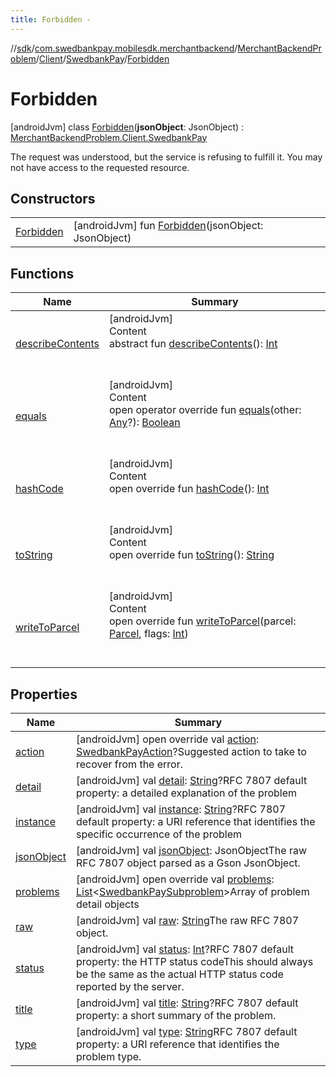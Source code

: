 ```yaml
---
title: Forbidden -
---
```

//[sdk](../../../../../../index)/[com.swedbankpay.mobilesdk.merchantbackend](../../../../index)/[MerchantBackendProblem](../../../index)/[Client](../../index)/[SwedbankPay](../index)/[Forbidden](index)



# Forbidden  
 [androidJvm] class [Forbidden](index)(**jsonObject**: JsonObject) : [MerchantBackendProblem.Client.SwedbankPay](../index)

The request was understood, but the service is refusing to fulfill it. You may not have access to the requested resource.

   


## Constructors  
  
| | |
|---|---|
| <a name="com.swedbankpay.mobilesdk.merchantbackend/MerchantBackendProblem.Client.SwedbankPay.Forbidden/Forbidden/#com.google.gson.JsonObject/PointingToDeclaration/"></a>[Forbidden](-forbidden)| <a name="com.swedbankpay.mobilesdk.merchantbackend/MerchantBackendProblem.Client.SwedbankPay.Forbidden/Forbidden/#com.google.gson.JsonObject/PointingToDeclaration/"></a> [androidJvm] fun [Forbidden](-forbidden)(jsonObject: JsonObject)   <br>|


## Functions  
  
|  Name |  Summary | 
|---|---|
| <a name="android.os/Parcelable/describeContents/#/PointingToDeclaration/"></a>[describeContents](../../../-server/-unknown/index.md#-1578325224%2FFunctions%2F-1404661416)| <a name="android.os/Parcelable/describeContents/#/PointingToDeclaration/"></a>[androidJvm]  <br>Content  <br>abstract fun [describeContents](../../../-server/-unknown/index.md#-1578325224%2FFunctions%2F-1404661416)(): [Int](https://kotlinlang.org/api/latest/jvm/stdlib/kotlin/-int/index.html)  <br><br><br>|
| <a name="com.swedbankpay.mobilesdk/Problem/equals/#kotlin.Any?/PointingToDeclaration/"></a>[equals](../../../../../com.swedbankpay.mobilesdk/-problem/equals)| <a name="com.swedbankpay.mobilesdk/Problem/equals/#kotlin.Any?/PointingToDeclaration/"></a>[androidJvm]  <br>Content  <br>open operator override fun [equals](../../../../../com.swedbankpay.mobilesdk/-problem/equals)(other: [Any](https://kotlinlang.org/api/latest/jvm/stdlib/kotlin/-any/index.html)?): [Boolean](https://kotlinlang.org/api/latest/jvm/stdlib/kotlin/-boolean/index.html)  <br><br><br>|
| <a name="com.swedbankpay.mobilesdk/Problem/hashCode/#/PointingToDeclaration/"></a>[hashCode](../../../../../com.swedbankpay.mobilesdk/-problem/hash-code)| <a name="com.swedbankpay.mobilesdk/Problem/hashCode/#/PointingToDeclaration/"></a>[androidJvm]  <br>Content  <br>open override fun [hashCode](../../../../../com.swedbankpay.mobilesdk/-problem/hash-code)(): [Int](https://kotlinlang.org/api/latest/jvm/stdlib/kotlin/-int/index.html)  <br><br><br>|
| <a name="com.swedbankpay.mobilesdk/Problem/toString/#/PointingToDeclaration/"></a>[toString](../../../../../com.swedbankpay.mobilesdk/-problem/to-string)| <a name="com.swedbankpay.mobilesdk/Problem/toString/#/PointingToDeclaration/"></a>[androidJvm]  <br>Content  <br>open override fun [toString](../../../../../com.swedbankpay.mobilesdk/-problem/to-string)(): [String](https://kotlinlang.org/api/latest/jvm/stdlib/kotlin/-string/index.html)  <br><br><br>|
| <a name="com.swedbankpay.mobilesdk.merchantbackend/MerchantBackendProblem/writeToParcel/#android.os.Parcel#kotlin.Int/PointingToDeclaration/"></a>[writeToParcel](../../../write-to-parcel)| <a name="com.swedbankpay.mobilesdk.merchantbackend/MerchantBackendProblem/writeToParcel/#android.os.Parcel#kotlin.Int/PointingToDeclaration/"></a>[androidJvm]  <br>Content  <br>open override fun [writeToParcel](../../../write-to-parcel)(parcel: [Parcel](https://developer.android.com/reference/kotlin/android/os/Parcel.html), flags: [Int](https://kotlinlang.org/api/latest/jvm/stdlib/kotlin/-int/index.html))  <br><br><br>|


## Properties  
  
|  Name |  Summary | 
|---|---|
| <a name="com.swedbankpay.mobilesdk.merchantbackend/MerchantBackendProblem.Client.SwedbankPay.Forbidden/action/#/PointingToDeclaration/"></a>[action](index.md#-849594535%2FProperties%2F-1404661416)| <a name="com.swedbankpay.mobilesdk.merchantbackend/MerchantBackendProblem.Client.SwedbankPay.Forbidden/action/#/PointingToDeclaration/"></a> [androidJvm] open override val [action](index.md#-849594535%2FProperties%2F-1404661416): [SwedbankPayAction](../../../../index.md#853214653%2FClasslikes%2F-1404661416)?Suggested action to take to recover from the error.   <br>|
| <a name="com.swedbankpay.mobilesdk.merchantbackend/MerchantBackendProblem.Client.SwedbankPay.Forbidden/detail/#/PointingToDeclaration/"></a>[detail](index.md#726573470%2FProperties%2F-1404661416)| <a name="com.swedbankpay.mobilesdk.merchantbackend/MerchantBackendProblem.Client.SwedbankPay.Forbidden/detail/#/PointingToDeclaration/"></a> [androidJvm] val [detail](index.md#726573470%2FProperties%2F-1404661416): [String](https://kotlinlang.org/api/latest/jvm/stdlib/kotlin/-string/index.html)?RFC 7807 default property: a detailed explanation of the problem   <br>|
| <a name="com.swedbankpay.mobilesdk.merchantbackend/MerchantBackendProblem.Client.SwedbankPay.Forbidden/instance/#/PointingToDeclaration/"></a>[instance](index.md#1553055066%2FProperties%2F-1404661416)| <a name="com.swedbankpay.mobilesdk.merchantbackend/MerchantBackendProblem.Client.SwedbankPay.Forbidden/instance/#/PointingToDeclaration/"></a> [androidJvm] val [instance](index.md#1553055066%2FProperties%2F-1404661416): [String](https://kotlinlang.org/api/latest/jvm/stdlib/kotlin/-string/index.html)?RFC 7807 default property: a URI reference that identifies the specific occurrence of the problem   <br>|
| <a name="com.swedbankpay.mobilesdk.merchantbackend/MerchantBackendProblem.Client.SwedbankPay.Forbidden/jsonObject/#/PointingToDeclaration/"></a>[jsonObject](index.md#-1477102744%2FProperties%2F-1404661416)| <a name="com.swedbankpay.mobilesdk.merchantbackend/MerchantBackendProblem.Client.SwedbankPay.Forbidden/jsonObject/#/PointingToDeclaration/"></a> [androidJvm] val [jsonObject](index.md#-1477102744%2FProperties%2F-1404661416): JsonObjectThe raw RFC 7807 object parsed as a Gson JsonObject.   <br>|
| <a name="com.swedbankpay.mobilesdk.merchantbackend/MerchantBackendProblem.Client.SwedbankPay.Forbidden/problems/#/PointingToDeclaration/"></a>[problems](index.md#882143515%2FProperties%2F-1404661416)| <a name="com.swedbankpay.mobilesdk.merchantbackend/MerchantBackendProblem.Client.SwedbankPay.Forbidden/problems/#/PointingToDeclaration/"></a> [androidJvm] open override val [problems](index.md#882143515%2FProperties%2F-1404661416): [List](https://kotlinlang.org/api/latest/jvm/stdlib/kotlin.collections/-list/index.html)<[SwedbankPaySubproblem](../../../../-swedbank-pay-subproblem/index)>Array of problem detail objects   <br>|
| <a name="com.swedbankpay.mobilesdk.merchantbackend/MerchantBackendProblem.Client.SwedbankPay.Forbidden/raw/#/PointingToDeclaration/"></a>[raw](index.md#-1921513277%2FProperties%2F-1404661416)| <a name="com.swedbankpay.mobilesdk.merchantbackend/MerchantBackendProblem.Client.SwedbankPay.Forbidden/raw/#/PointingToDeclaration/"></a> [androidJvm] val [raw](index.md#-1921513277%2FProperties%2F-1404661416): [String](https://kotlinlang.org/api/latest/jvm/stdlib/kotlin/-string/index.html)The raw RFC 7807 object.   <br>|
| <a name="com.swedbankpay.mobilesdk.merchantbackend/MerchantBackendProblem.Client.SwedbankPay.Forbidden/status/#/PointingToDeclaration/"></a>[status](index.md#-94105315%2FProperties%2F-1404661416)| <a name="com.swedbankpay.mobilesdk.merchantbackend/MerchantBackendProblem.Client.SwedbankPay.Forbidden/status/#/PointingToDeclaration/"></a> [androidJvm] val [status](index.md#-94105315%2FProperties%2F-1404661416): [Int](https://kotlinlang.org/api/latest/jvm/stdlib/kotlin/-int/index.html)?RFC 7807 default property: the HTTP status codeThis should always be the same as the actual HTTP status code reported by the server.   <br>|
| <a name="com.swedbankpay.mobilesdk.merchantbackend/MerchantBackendProblem.Client.SwedbankPay.Forbidden/title/#/PointingToDeclaration/"></a>[title](index.md#-1991696109%2FProperties%2F-1404661416)| <a name="com.swedbankpay.mobilesdk.merchantbackend/MerchantBackendProblem.Client.SwedbankPay.Forbidden/title/#/PointingToDeclaration/"></a> [androidJvm] val [title](index.md#-1991696109%2FProperties%2F-1404661416): [String](https://kotlinlang.org/api/latest/jvm/stdlib/kotlin/-string/index.html)?RFC 7807 default property: a short summary of the problem.   <br>|
| <a name="com.swedbankpay.mobilesdk.merchantbackend/MerchantBackendProblem.Client.SwedbankPay.Forbidden/type/#/PointingToDeclaration/"></a>[type](index.md#-1174229163%2FProperties%2F-1404661416)| <a name="com.swedbankpay.mobilesdk.merchantbackend/MerchantBackendProblem.Client.SwedbankPay.Forbidden/type/#/PointingToDeclaration/"></a> [androidJvm] val [type](index.md#-1174229163%2FProperties%2F-1404661416): [String](https://kotlinlang.org/api/latest/jvm/stdlib/kotlin/-string/index.html)RFC 7807 default property: a URI reference that identifies the problem type.   <br>|

